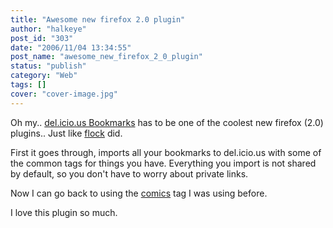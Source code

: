 ```yaml
---
title: "Awesome new firefox 2.0 plugin"
author: "halkeye"
post_id: "303"
date: "2006/11/04 13:34:55"
post_name: "awesome_new_firefox_2_0_plugin"
status: "publish"
category: "Web"
tags: []
cover: "cover-image.jpg"
---
```


Oh my.. [del.icio.us Bookmarks](https://addons.mozilla.org/firefox/3615/) has to be one of the coolest new firefox (2.0) plugins.. Just like [flock](https://www.flock.com) did.

First it goes through, imports all your bookmarks to del.icio.us with some of the common tags for things you have. Everything you import is not shared by default, so you don't have to worry about private links.

Now I can go back to using the [comics](https://del.icio.us/halkeye/comics) tag I was using before.

I love this plugin so much.
